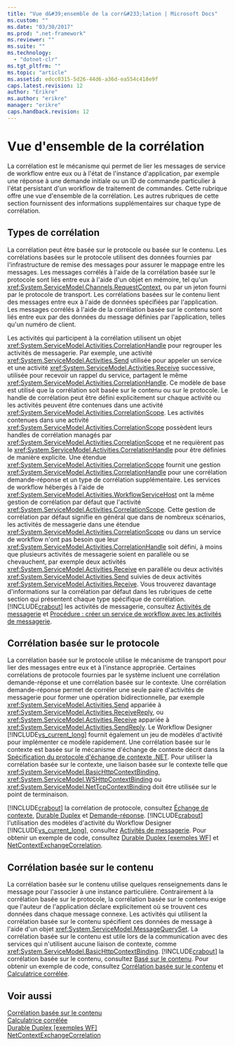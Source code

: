 ```yaml
---
title: "Vue d&#39;ensemble de la corr&#233;lation | Microsoft Docs"
ms.custom: ""
ms.date: "03/30/2017"
ms.prod: ".net-framework"
ms.reviewer: ""
ms.suite: ""
ms.technology: 
  - "dotnet-clr"
ms.tgt_pltfrm: ""
ms.topic: "article"
ms.assetid: edcc0315-5d26-44d6-a36d-ea554c418e9f
caps.latest.revision: 12
author: "Erikre"
ms.author: "erikre"
manager: "erikre"
caps.handback.revision: 12
---
```

# Vue d&#39;ensemble de la corr&#233;lation
La corrélation est le mécanisme qui permet de lier les messages de service de workflow entre eux ou à l'état de l'instance d'application, par exemple une réponse à une demande initiale ou un ID de commande particulier à l'état persistant d'un workflow de traitement de commandes.  Cette rubrique offre une vue d'ensemble de la corrélation.  Les autres rubriques de cette section fournissent des informations supplémentaires sur chaque type de corrélation.  
  
## Types de corrélation  
 La corrélation peut être basée sur le protocole ou basée sur le contenu.  Les corrélations basées sur le protocole utilisent des données fournies par l'infrastructure de remise des messages pour assurer le mappage entre les messages.  Les messages corrélés à l'aide de la corrélation basée sur le protocole sont liés entre eux à l'aide d'un objet en mémoire, tel qu'un <xref:System.ServiceModel.Channels.RequestContext>, ou par un jeton fourni par le protocole de transport.  Les corrélations basées sur le contenu lient des messages entre eux à l'aide de données spécifiées par l'application.  Les messages corrélés à l'aide de la corrélation basée sur le contenu sont liés entre eux par des données du message définies par l'application, telles qu'un numéro de client.  
  
 Les activités qui participent à la corrélation utilisent un objet <xref:System.ServiceModel.Activities.CorrelationHandle> pour regrouper les activités de messagerie.  Par exemple, une activité <xref:System.ServiceModel.Activities.Send> utilisée pour appeler un service et une activité <xref:System.ServiceModel.Activities.Receive> successive, utilisée pour recevoir un rappel du service, partagent le même <xref:System.ServiceModel.Activities.CorrelationHandle>.  Ce modèle de base est utilisé que la corrélation soit basée sur le contenu ou sur le protocole.  Le handle de corrélation peut être défini explicitement sur chaque activité ou les activités peuvent être contenues dans une activité <xref:System.ServiceModel.Activities.CorrelationScope>.  Les activités contenues dans une activité <xref:System.ServiceModel.Activities.CorrelationScope> possèdent leurs handles de corrélation managés par <xref:System.ServiceModel.Activities.CorrelationScope> et ne requièrent pas le <xref:System.ServiceModel.Activities.CorrelationHandle> pour être définies de manière explicite.  Une étendue <xref:System.ServiceModel.Activities.CorrelationScope> fournit une gestion <xref:System.ServiceModel.Activities.CorrelationHandle> pour une corrélation demande\-réponse et un type de corrélation supplémentaire.  Les services de workflow hébergés à l'aide de <xref:System.ServiceModel.Activities.WorkflowServiceHost> ont la même gestion de corrélation par défaut que l'activité <xref:System.ServiceModel.Activities.CorrelationScope>.  Cette gestion de corrélation par défaut signifie en général que dans de nombreux scénarios, les activités de messagerie dans une étendue <xref:System.ServiceModel.Activities.CorrelationScope> ou dans un service de workflow n'ont pas besoin que leur <xref:System.ServiceModel.Activities.CorrelationHandle> soit défini, à moins que plusieurs activités de messagerie soient en parallèle ou se chevauchent, par exemple deux activités <xref:System.ServiceModel.Activities.Receive> en parallèle ou deux activités <xref:System.ServiceModel.Activities.Send> suivies de deux activités <xref:System.ServiceModel.Activities.Receive>.  Vous trouverez davantage d'informations sur la corrélation par défaut dans les rubriques de cette section qui présentent chaque type spécifique de corrélation.  [!INCLUDE[crabout](../../../../includes/crabout-md.md)] les activités de messagerie, consultez [Activités de messagerie](../../../../docs/framework/wcf/feature-details/messaging-activities.md) et [Procédure : créer un service de workflow avec les activités de messagerie](../../../../docs/framework/wcf/feature-details/how-to-create-a-workflow-service-with-messaging-activities.md).  
  
## Corrélation basée sur le protocole  
 La corrélation basée sur le protocole utilise le mécanisme de transport pour lier des messages entre eux et à l'instance appropriée.  Certaines corrélations de protocole fournies par le système incluent une corrélation demande\-réponse et une corrélation basée sur le contexte.  Une corrélation demande\-réponse permet de corréler une seule paire d'activités de messagerie pour former une opération bidirectionnelle, par exemple <xref:System.ServiceModel.Activities.Send> appariée à <xref:System.ServiceModel.Activities.ReceiveReply>, ou <xref:System.ServiceModel.Activities.Receive> appariée à <xref:System.ServiceModel.Activities.SendReply>.  Le Workflow Designer [!INCLUDE[vs_current_long](../../../../includes/vs-current-long-md.md)] fournit également un jeu de modèles d'activité pour implémenter ce modèle rapidement.  Une corrélation basée sur le contexte est basée sur le mécanisme d'échange de contexte décrit dans la [Spécification du protocole d'échange de contexte .NET](http://go.microsoft.com/fwlink/?LinkID=166059).  Pour utiliser la corrélation basée sur le contexte, une liaison basée sur le contexte telle que <xref:System.ServiceModel.BasicHttpContextBinding>, <xref:System.ServiceModel.WSHttpContextBinding> ou <xref:System.ServiceModel.NetTcpContextBinding> doit être utilisée sur le point de terminaison.  
  
 [!INCLUDE[crabout](../../../../includes/crabout-md.md)] la corrélation de protocole, consultez [Échange de contexte](../../../../docs/framework/wcf/feature-details/context-exchange-correlation.md), [Durable Duplex](../../../../docs/framework/wcf/feature-details/durable-duplex-correlation.md) et [Demande\-réponse](../../../../docs/framework/wcf/feature-details/request-reply-correlation.md).  [!INCLUDE[crabout](../../../../includes/crabout-md.md)] l'utilisation des modèles d'activité du Workflow Designer [!INCLUDE[vs_current_long](../../../../includes/vs-current-long-md.md)], consultez [Activités de messagerie](../../../../docs/framework/wcf/feature-details/messaging-activities.md).  Pour obtenir un exemple de code, consultez [Durable Duplex &#91;exemples WF&#93;](../../../../docs/framework/windows-workflow-foundation/samples/durable-duplex.md) et [NetContextExchangeCorrelation](http://msdn.microsoft.com/fr-fr/93c74a1a-b9e2-46c6-95c0-c9b0e9472caf).  
  
## Corrélation basée sur le contenu  
 La corrélation basée sur le contenu utilise quelques renseignements dans le message pour l'associer à une instance particulière.  Contrairement à la corrélation basée sur le protocole, la corrélation basée sur le contenu exige que l'auteur de l'application déclare explicitement où se trouvent ces données dans chaque message connexe.  Les activités qui utilisent la corrélation basée sur le contenu spécifient ces données de message à l'aide d'un objet <xref:System.ServiceModel.MessageQuerySet>.  La corrélation basée sur le contenu est utile lors de la communication avec des services qui n'utilisent aucune liaison de contexte, comme <xref:System.ServiceModel.BasicHttpContextBinding>.  [!INCLUDE[crabout](../../../../includes/crabout-md.md)] la corrélation basée sur le contenu, consultez [Basé sur le contenu](../../../../docs/framework/wcf/feature-details/content-based-correlation.md).  Pour obtenir un exemple de code, consultez [Corrélation basée sur le contenu](../../../../docs/framework/windows-workflow-foundation/samples/content-based-correlation.md) et [Calculatrice corrélée](../../../../docs/framework/windows-workflow-foundation/samples/correlated-calculator.md).  
  
## Voir aussi  
 [Corrélation basée sur le contenu](../../../../docs/framework/windows-workflow-foundation/samples/content-based-correlation.md)   
 [Calculatrice corrélée](../../../../docs/framework/windows-workflow-foundation/samples/correlated-calculator.md)   
 [Durable Duplex &#91;exemples WF&#93;](../../../../docs/framework/windows-workflow-foundation/samples/durable-duplex.md)   
 [NetContextExchangeCorrelation](http://msdn.microsoft.com/fr-fr/93c74a1a-b9e2-46c6-95c0-c9b0e9472caf)